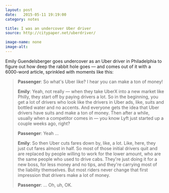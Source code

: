 ```yaml
---
layout: post
date:   2015-05-11 19:19:00
category: notes

title: I was an undercover Uber driver
source: http://citypaper.net/uberdriver/

image-name: none
image-alt: 
---
```


Emily Guendelsberger goes undercover as an Uber driver in Philadelphia to figure out how deep the rabbit hole goes — and comes out of it with a 6000-word article, sprinkled with moments like this:

>**Passenger**: So what's Uber like? I hear you can make a ton of money!
>
>**Emily**: Yeah, not really — when they take UberX into a new market like Philly, they start off by paying drivers a lot. So in the beginning, you get a lot of drivers who look like the drivers in Uber ads, like, suits and bottled water and no accents. And everyone gets the idea that Uber drivers have suits and make a ton of money. Then after a while, usually when a competitor comes in — you know Lyft just started up a couple weeks ago, right?
>
>**Passenger**: Yeah ...
>
>**Emily**: So then Uber cuts fares down by, like, a lot. Like, here, they just cut fares almost in half. So most of those initial drivers quit and are replaced by people willing to work for the lower amount, who are the same people who used to drive cabs. They're just doing it for a new boss, for less money and no tips, and they're carrying most of the liability themselves. But most riders never change that first impression that drivers make a lot of money.
>
>**Passenger**: ... Oh, uh, OK.